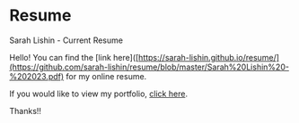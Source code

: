 # Resume
Sarah Lishin - Current Resume

Hello! You can find the [link here]([https://sarah-lishin.github.io/resume/](https://github.com/sarah-lishin/resume/blob/master/Sarah%20Lishin%20-%202023.pdf) for my online resume.

If you would like to view my portfolio, [click here](https://sarah-lishin.github.io/sarah-lishin-portfolio/).

Thanks!!
